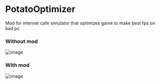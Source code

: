 # PotatoOptimizer
Mod for internet cafe simulator that optimizes game to make best fps on bad pc

### Without mod
![image](https://github.com/SLS-And-ICS-Modding/PotatoOptimizer/assets/65111609/615a7314-b486-4ec3-8fbf-d1556977ea92)
### With mod
![image](https://github.com/SLS-And-ICS-Modding/PotatoOptimizer/assets/65111609/5c128b53-ea74-4722-8086-90daf23f2c12)
